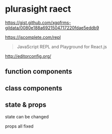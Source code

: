 # plurasight raect

https://gist.github.com/xgqfrms-gildata/0080e188a6921504717220fdae5eddb9


https://jscomplete.com/repl

> JavaScript REPL and Playground for React.js



http://editorconfig.org/



## function components


## class components




## state & props

state can be changed

props all fixed




##


##




##


##
















